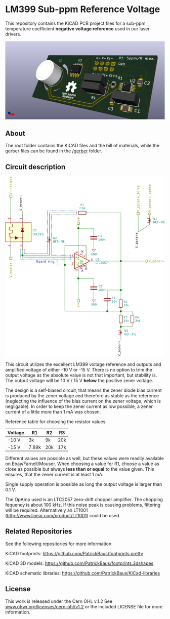 LM399 Sub-ppm Reference Voltage
===================

This repository contains the KiCAD PCB project files for a sub-ppm temperature coefficient __negative voltage reference__ used in our laser drivers.

![LM399 reference board](images/reference_board.png)

About
-----
The root folder contains the KiCAD files and the bill of materials, while the gerber files can be found in the [/gerber](gerber/) folder.

Circuit description
-------------------

![LM399 reference board circuit](images/reference_board_circuit.png)

This circuit utilizes the excellent LM399 voltage reference and outputs and amplified voltage of either -10 V or -15 V. There is no option to trim the output voltage as the absolute value is not that important, but stability is. The output voltage will be 10 V / 15 V __below__ the positive zener voltage.

The design is a self-biased circuit, that means the zener diode bias current is produced by the zener voltage and therefore as stable as the reference (neglecting the influence of the bias current on the zener voltage, which is negligable). In order to keep the zener current as low possible, a zener current of a little more than 1 mA was chosen.

Reference table for choosing the resistor values:

|Voltage | R1    | R2  | R3  |
|--------|-------|-----|-----|
|-10 V   | 3k    | 9k  | 20k |
|-15 V   | 7.89k | 20k | 17k |

Different values are possible as well, but these values were readily available on Ebay/Farnell/Mouser. When choosing a value for R1, choose a value as close as possible but always __less than or equal__ to the value given. This ensures, that the zener current is at least 1 mA.

Single supply operation is possible as long the output voltage is larger than 0.1 V.

The OpAmp used is an LTC2057 zero-drift chopper amplifier. The chopping fequency is about 100 kHz. If this noise peak is causing problems, filtering will be required. Alternatively an LT1001 (http://www.linear.com/product/LT1001) could be used.

Related Repositories
--------------------

See the following repositories for more information

KiCAD footprints: https://github.com/PatrickBaus/footprints.pretty

KiCAD 3D models: https://github.com/PatrickBaus/footprints.3dshapes

KiCAD schematic libraries: https://github.com/PatrickBaus/KiCad-libraries

License
-------

This work is released under the Cern OHL v.1.2
See www.ohwr.org/licenses/cern-ohl/v1.2 or the included LICENSE file for more information.
